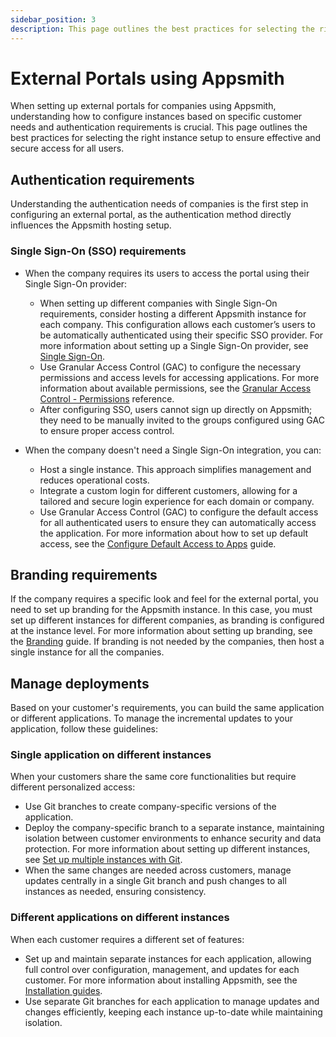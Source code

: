 ```yaml
---
sidebar_position: 3
description: This page outlines the best practices for selecting the right instance setup to ensure effective and secure access for all users.
---
```


# External Portals using Appsmith

When setting up external portals for companies using Appsmith, understanding how to configure instances based on specific customer needs and authentication requirements is crucial. This page outlines the best practices for selecting the right instance setup to ensure effective and secure access for all users.

<ZoomImage src="/img/appsmith-external-portal-instances.svg" alt="Set up Appsmith as a single instance or multiple instances" caption="Set up Appsmith as a single instance or multiple instances"/>

## Authentication requirements

Understanding the authentication needs of companies is the first step in configuring an external portal, as the authentication method directly influences the Appsmith hosting setup.

### Single Sign-On (SSO) requirements

* When the company requires its users to access the portal using their Single Sign-On provider:
  - When setting up different companies with Single Sign-On requirements, consider hosting a different Appsmith instance for each company. This configuration allows each customer’s users to be automatically authenticated using their specific SSO provider. For more information about setting up a Single Sign-On provider, see [Single Sign-On](/getting-started/setup/instance-configuration/authentication).
  - Use Granular Access Control (GAC) to configure the necessary permissions and access levels for accessing applications. For more information about available permissions, see the [Granular Access Control - Permissions](/advanced-concepts/granular-access-control/reference/permissions) reference.
  - After configuring SSO, users cannot sign up directly on Appsmith; they need to be manually invited to the groups configured using GAC to ensure proper access control.

* When the company doesn't need a Single Sign-On integration, you can:
  - Host a single instance. This approach simplifies management and reduces operational costs.
  - Integrate a custom login for different customers, allowing for a tailored and secure login experience for each domain or company.
  - Use Granular Access Control (GAC) to configure the default access for all authenticated users to ensure they can automatically access the application. For more information about how to set up default access, see the [Configure Default Access to Apps](/advanced-concepts/granular-access-control/how-to-guides/configure-default-permissions) guide.

## Branding requirements

If the company requires a specific look and feel for the external portal, you need to set up branding for the Appsmith instance. In this case, you must set up different instances for different companies, as branding is configured at the instance level. For more information about setting up branding, see the [Branding](/advanced-concepts/branding) guide. If branding is not needed by the companies, then host a single instance for all the companies.

## Manage deployments

Based on your customer's requirements, you can build the same application or different applications. To manage the incremental updates to your application, follow these guidelines:

### Single application on different instances

When your customers share the same core functionalities but require different personalized access:

- Use Git branches to create company-specific versions of the application.
- Deploy the company-specific branch to a separate instance, maintaining isolation between customer environments to enhance security and data protection. For more information about setting up different instances, see [Set up multiple instances with Git](/advanced-concepts/version-control-with-git/environments-with-git).
- When the same changes are needed across customers, manage updates centrally in a single Git branch and push changes to all instances as needed, ensuring consistency.

### Different applications on different instances

When each customer requires a different set of features:

- Set up and maintain separate instances for each application, allowing full control over configuration, management, and updates for each customer. For more information about installing Appsmith, see the [Installation guides](/getting-started/setup/installation-guides).
- Use separate Git branches for each application to manage updates and changes efficiently, keeping each instance up-to-date while maintaining isolation. 

